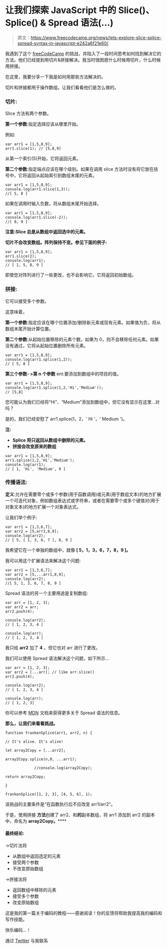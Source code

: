 # 让我们探索 JavaScript 中的 Slice()、Splice() & Spread 语法(…)

> 原文：<https://www.freecodecamp.org/news/lets-explore-slice-splice-spread-syntax-in-javascript-e242a6f21e60/>

我遇到了这个 [freeCodeCamp](https://learn.freecodecamp.org/javascript-algorithms-and-data-structures/basic-algorithm-scripting/slice-and-splice) 的挑战，并陷入了一段时间思考如何找到解决它的方法。他们已经提到用切片&拼接解决。我当时很困惑什么时候用切片，什么时候用拼接。

在这里，我要分享一下我是如何用那些方法解决的。

切片和拼接都用于操作数组。让我们看看他们是怎么做的。

### 切片:

Slice 方法有两个参数。

**第一个参数**:指定选择应该从哪里开始。

例如:

```
var arr1 = [1,5,8,9];
arr1.slice(1); // [5,8,9]
```

从第一个索引(5)开始，它将返回元素。

**第二个参数**:指定端点应该在哪个级别。如果在调用 slice 方法时没有将它放在括号中，它将返回从起始索引到数组末尾的元素。

```
var arr1 = [1,5,8,9];
console.log(arr1.slice(1,3));
//[ 5, 8 ]
```

如果在调用时输入负数，将从数组末尾开始选择。

```
var arr1 = [1,5,8,9];
console.log(arr1.slice(-2));
//[ 8, 9 ]
```

**注意:Slice 总是从数组中返回选中的元素。**

**切片不会改变数组。阵列保持不变。参见下面的例子:**

```
var arr1 = [1,5,8,9];
arr1.slice(2);
console.log(arr1);
// [ 1, 5, 8, 9 ]
```

即使您对阵列进行了一些更改，也不会影响它。它将返回初始数组。

### **拼接:**

它可以接受多个参数。

这意味着，

**第一个参数**:指定应该在哪个位置添加/删除新元素或现有元素。如果值为负，将从数组末尾开始计算位置。

**第二个参数**:从起始位置移除的元素个数。如果为 0，则不会移除任何元素。如果没有通过，它将从起始位置删除所有元素。

```
var arr1 = [1,5,8,9];
console.log(arr1.splice(1,2));
// [ 5, 8 ]
```

**第三个参数- >第 n 个参数** ent:要添加到数组中的项目的值。

```
var arr1 = [1,5,8,9];
console.log(arr1.splice(1,2,'Hi','Medium'));
// [5,8]
```

您可能认为我们已经将“Hi”、“Medium”添加到数组中，但它没有显示在这里…对吗？

是的，我们已经安慰了 arr1.splice(1，2，' Hi '，' Medium ')。

**注:**

*   **Splice 将只返回从数组中删除的元素。**
*   **拼接会改变原来的数组**

```
var arr1 = [1,5,8,9];
arr1.splice(1,2,'Hi','Medium');
console.log(arr1);
// [ 1, 'Hi', 'Medium', 9 ]
```

### **传播语法:**

**定义**:允许在需要零个或多个参数(用于函数调用)或元素(用于数组文本)的地方扩展一个可迭代对象，例如数组表达式或字符串，或者在需要零个或多个键值对(用于对象文本)的地方扩展一个对象表达式。

让我们举个例子:

```
var arr1 = [1,3,6,7];
var arr2 = [5,arr1,8,9];
console.log(arr2);
// [ 5, [ 1, 3, 6, 7 ], 8, 9 ]
```

我希望它在一个单独的数组中，就像 **[ 5，1，3，6，7，8，9 ]。**

我可以用这个扩展语法来解决这个问题:

```
var arr1 = [1,3,6,7];
var arr2 = [5,...arr1,8,9];
console.log(arr2);
//[ 5, 1, 3, 6, 7, 8, 9 ]
```

Spread 语法的另一个主要用途是复制数组:

```
var arr = [1, 2, 3];
var arr2 = arr;
arr2.push(4);

console.log(arr2);
// [ 1, 2, 3, 4 ]

console.log(arr);
// [ 1, 2, 3, 4 ]
```

我只给 **arr2** 加了 **4** 。但它也对 arr 进行了更改。

我们可以使用 Spread 语法解决这个问题，如下所示...

```
var arr = [1, 2, 3];
var arr2 = [...arr]; // like arr.slice()
arr2.push(4);

console.log(arr2);
// [ 1, 2, 3, 4 ]

console.log(arr);
// [ 1, 2, 3]
```

你可以参考 [MDN](https://developer.mozilla.org/en-US/docs/Web/JavaScript/Reference/Operators/Spread_syntax) 文档来获得更多关于 Spread 语法的信息。

**那么，让我们来看看挑战。**

```
function frankenSplice(arr1, arr2, n) {

// It's alive. It's alive!

let array2Copy = [...arr2];

array2Copy.splice(n,0, ...arr1);

             //console.log(array2Copy);

return array2Copy;

}

frankenSplice([1, 2, 3], [4, 5, 6], 1);
```

该挑战的主要条件是“在函数执行后不应改变 arr1/arr2”。

于是，使用拼接 **方法**创建了 arr2、和**的**副本数组，将 arr1 添加到 arr2 的副本中，命名为 **array2Copy。******

#### **最终结论:**

->切片法将

*   从数组中返回选定的元素
*   接受两个参数
*   不改变原始数组

->拼接法将

*   返回数组中移除的元素
*   接受多个参数
*   改变原始数组

这是我的第一篇关于编码的教程——感谢阅读！你的反馈将帮助我提高我的编码和写作技能。

快乐编码…！

通过 [Twitter](https://twitter.com/parathantl) 与我联系